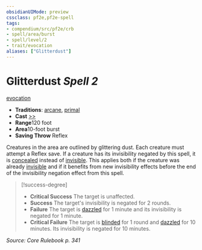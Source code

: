 ```yaml
---
obsidianUIMode: preview
cssclass: pf2e,pf2e-spell
tags:
- compendium/src/pf2e/crb
- spell/area/burst
- spell/level/2
- trait/evocation
aliases: ["Glitterdust"]
---
```

# Glitterdust *Spell 2*   
[evocation](/rules/traits/evocation.md)  

- **Traditions**: [arcane](/rules/traits/arcane.md), [primal](/rules/traits/primal.md)
- **Cast** [>>](/rules/core-rulebook/chapter-9-playing-the-game.md#Actions "Two-Action") 
- **Range**120 foot
- **Area**10-foot burst
- **Saving Throw** Reflex

Creatures in the area are outlined by glittering dust. Each creature must attempt a Reflex save. If a creature has its invisibility negated by this spell, it is [concealed](/rules/conditions.md#Concealed) instead of [invisible](/rules/conditions.md#Invisible). This applies both if the creature was already [invisible](/rules/conditions.md#Invisible) and if it benefits from new invisibility effects before the end of the invisibility negation effect from this spell.

> [!success-degree] 
> - **Critical Success** The target is unaffected.
> - **Success** The target's invisibility is negated for 2 rounds.
> - **Failure** The target is [dazzled](/rules/conditions.md#Dazzled) for 1 minute and its invisibility is negated for 1 minute.
> - **Critical Failure** The target is [blinded](/rules/conditions.md#Blinded) for 1 round and [dazzled](/rules/conditions.md#Dazzled) for 10 minutes. Its invisibility is negated for 10 minutes.

*Source: Core Rulebook p. 341*